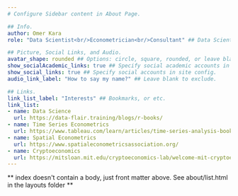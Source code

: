 ```yaml
---
# Configure Sidebar content in About Page.

## Info.
author: Omer Kara
role: "Data Scientist<br/>Econometrician<br/>Consultant" ## Data Scientist & Econometrician | Consultant

## Picture, Social Links, and Audio.
avatar_shape: rounded ## Options: circle, square, rounded, or leave blank to exclude.
show_socialAcademic_links: true ## Specify social academic accounts in site config.
show_social_links: true ## Specify social accounts in site config.
audio_link_label: "How to say my name?" ## Leave blank to exclude.

## Links.
link_list_label: "Interests" ## Bookmarks, or etc.
link_list:
- name: Data Science
  url: https://data-flair.training/blogs/r-books/
- name: Time Series Econometrics
  url: https://www.tableau.com/learn/articles/time-series-analysis-books
- name: Spatial Econometrics
  url: https://www.spatialeconometricsassociation.org/
- name: Cryptoeconomics
  url: https://mitsloan.mit.edu/cryptoeconomics-lab/welcome-mit-cryptoeconomics-lab
---
```


** index doesn't contain a body, just front matter above.
See about/list.html in the layouts folder **
